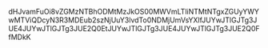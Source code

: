 dHJvamFuOi8vZGMzNTBhODMtMzJkOS00MWVmLTliNTMtNTgxZGUyYWYwMTViQDcyN3R3MDEub2szNjUuY3lvdTo0NDMjUmVsYXlfJUYwJTlGJTg3JUE4JUYwJTlGJTg3JUE2Q0EtJUYwJTlGJTg3JUE4JUYwJTlGJTg3JUE2Q0FfMDkK